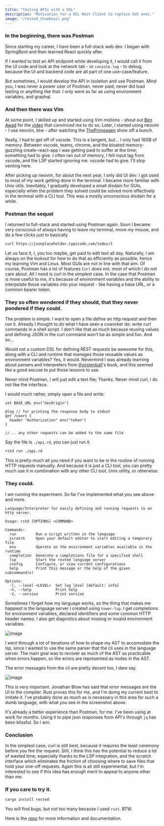 ```yaml
---
title: "Testing APIs with a DSL"
description: "Motivation for a DSL Rest Client to replace GUI ones."
image: "/rested_thumbnail.png"
---
```


### In the beginning, there was Postman

Since starting my career, I have been a full-stack web dev. I began with SpringBoot and then learned React quickly after.

If I wanted to test an API endpoint while developing it, I would call it from the UI code and look at the network tab - or `console.log` -
to debug, because the UI and backend code are all part of one use-case/feature.

But sometimes, I would develop the API in isolation and use Postman. Mind you,
I was never a power user of Postman, never paid, never did load testing or anything like that. I only went as
far as using environment variables, and graphql.

### And then there was Vim

At some point, I skilled up and started using Vim motions - shout out [Ben Awad](https://www.youtube.com/@bawad)
for the [video](https://www.youtube.com/watch?v=4WTV6ZCY4qo) that convinced me to do so.
Later, I started using neovim - I use neovim, btw - after watching the [ThePrimeagen](https://www.youtube.com/@ThePrimeagen) show off a bunch.

Really, I had to get off of vscode. This is a tangent, but... I only had 16GB of memory. Between vscode, teams, chrome, and the bloated memory-guzzling
create-react-app I was getting paid to suffer at the time; something had to give. I often ran out of memory, I felt input lag from vscode, and the LSP started ignoring me.
vscode had to give. I'll stop venting here.

After picking up neovim, for about the next year, I only did UI dev. I got used to most of my work getting done in the terminal. I became more familiar with Unix utils.
Inevitably, I gradually developed a small disdain for GUIs, especially when the problem they solved could be solved more effectively in the terminal with a CLI tool. This
was a mostly unconscious disdain for a while.

### Postman the sequel

I returned to full-stack and started using Postman again. Soon I became very conscious of always having to leave my terminal, move my mouse,
and do a few clicks just to basically

```sh
curl https://jsonplaceholder.typicode.com/todos/1
```

Let us face it, I, you too maybe, get paid to edit text all day. Naturally, I am always on the lookout for how to do that as efficiently as possible,
hence my learning Vim and Linux. Most GUIs are not in line with that aim. Of course, Postman has a lot of features `Curl` does not, most of which I do not care about.
All I need is curl in the simplest case. In the case that Postman is more useful to me, it's because of environment variables and the ability to interpolate those variables
into your request - like having a base URL, or a common bearer token.

### They so often wondered if they should, that they never pondered if they could.

The problem is simple. I want to open a file define an http request and then run it. Already I thought to do what I have seen a coworker do: write curl commands
in a shell script. I don't like that as much because reusing values and defining JSON in the curl command won't be as simple and fun. And so...

Would not a custom DSL for defining REST requests be awesome for this, along with a CLI and runtime that manages those reusable values as environment variables?
Yes, it would. Nevermind I was already learning about parsers and interpreters from [thorstenball](https://mrnugget.gumroad.com/)'s book, and this seemed like a
good excuse to put those lessons to use.

Never mind Postman, I will just edit a text file; Thanks.
Never mind curl, I do not like the interface.

I would much rather, simply open a file and write:

```rd
set BASE_URL env("devOrigin")

@log // for printing the response body to stdout
get /users {
  header "Authorization" env("token")
}

//... any other requests can be added to the same file
```

Say the file is `./api.rd`, you can just run it.

```sh
rstd run ./api.rd

```

This is pretty much all you need if you want to be in the routine of running HTTP requests manually. And because it is just a CLI tool, you can pretty much use it in combination with
any other CLI tool, Unix utility, or otherwise.

### They could.

I am running the experiment. So far I've implemented what you see above and more.

```
Language/Interpreter for easily defining and running requests to an http server.

Usage: rstd [OPTIONS] <COMMAND>

Commands:
  run         Run a script written in the language
  scratch     Open your default editor to start editing a temporary file
  env         Operate on the environment variables available in the runtime
  completion  Generate a completions file for a specified shell
  lsp         Start the rested language server
  config      Configure, or view current configurations
  help        Print this message or the help of the given subcommand(s)

Options:
  -l, --level <LEVEL>  Set log level [default: info]
  -h, --help           Print help
  -V, --version        Print version
```

Sometimes I forget how my language works, so the thing that makes me happiest is the language server I created using `tower-lsp`.
I get completions for environment variables, declared identifiers and some common HTTP header names. I also get diagnotics about missing or invalid environment variables.

![image](/rested_showcase.png)

I went through a lot of iterations of how to shape my AST to accomodate the lsp, since I wanted to use the same parser that the cli uses in the
language server. The main goal was to recover as much of the AST as practicable when errors happen, so the errors are represented as nodes in the
AST.

The error messages from the cli are pretty decent too, I dare say.

![image](/rested_showcase_error.png)

This is very important. Jonathan Blow has said that error messages are the UI to the compiler. Rust proves this for me, and I'm doing my current best to imitate it.
I've probably done as much as is necessary in this area for such a dumb language, with what you see in the screenshot above.

It's already a better experience than Postman, for me. I've been using at work for months. Using it to pipe json responses from API's through `jq` has been blissful.
So I win.

### Conclusion

In the simplest case, curl is still best, because it requires the least ceremony before you fire the request. Still, I think this has the potential to reduce a lot of wasted time;
especially thanks to the LSP integration, and the scratch interface which eliminates the friction of choosing where to save files that hold your one-off requests.
Again this is all still experimental, but I'm interested to see if this idea has enough merit to appeal
to anyone other than me.

### If you care to try it.

```sh
cargo install rested
```

You will find bugs, but not too many because I used `rust`. BTW.

Here is the [repo](https://github.com/Gnarus-G/rested) for more information and documentation.
